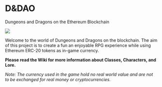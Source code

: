 # D&DAO
Dungeons and Dragons on the Ethereum Blockchain 

![](https://i.imgur.com/4BznZ0r.gif)

Welcome to the world of Dungeons and Dragons on the blockchain. The aim of this project is to create a fun an enjoyable RPG experience 
while using Ethereum ERC-20 tokens as in-game currency.

<b> Please read the Wiki for more information about Classes, Characters, and Lore.</b>

<i> Note: The currency used in the game hold no real world value and are not to be exchanged for real money or cryptocurrencies. </i>

